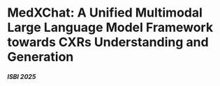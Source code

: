 # MedXChat: A Unified Multimodal Large Language Model Framework towards CXRs Understanding and Generation
##### ISBI 2025
